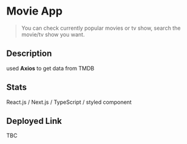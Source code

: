 # Movie App
> You can check currently popular movies or tv show, search the movie/tv show you want.

## Description
used **Axios** to get data from TMDB

## Stats
React.js / Next.js / TypeScript / styled component

## Deployed Link
TBC
